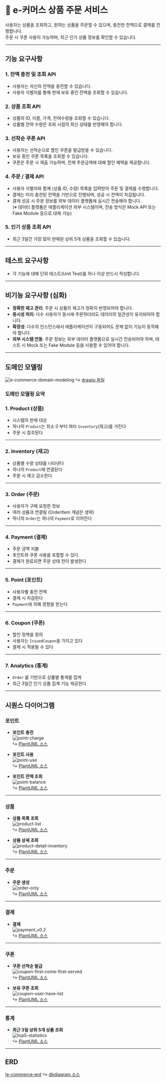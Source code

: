 # 🛒 e-커머스 상품 주문 서비스

사용자는 상품을 조회하고, 원하는 상품을 주문할 수 있으며, 충전한 잔액으로 결제를 진행합니다.  
주문 시 쿠폰 사용이 가능하며, 최근 인기 상품 정보를 확인할 수 있습니다.

---

## 기능 요구사항

### 1. 잔액 충전 및 조회 API
- 사용자는 자신의 잔액을 충전할 수 있습니다.
- 사용자 식별자를 통해 현재 보유 중인 잔액을 조회할 수 있습니다.

### 2. 상품 조회 API
- 상품의 ID, 이름, 가격, 잔여수량을 조회할 수 있습니다.
- 상품별 잔여 수량은 조회 시점의 최신 상태를 반영해야 합니다.

### 3. 선착순 쿠폰 API
- 사용자는 선착순으로 할인 쿠폰을 발급받을 수 있습니다.
- 보유 중인 쿠폰 목록을 조회할 수 있습니다.
- 쿠폰은 주문 시 제출 가능하며, 전체 주문금액에 대해 할인 혜택을 제공합니다.

### 4. 주문 / 결제 API
- 사용자 식별자와 함께 (상품 ID, 수량) 목록을 입력받아 주문 및 결제를 수행합니다.
- 결제는 미리 충전된 잔액을 기반으로 진행되며, 성공 시 잔액이 차감됩니다.
- 결제 성공 시 주문 정보를 외부 데이터 플랫폼에 실시간 전송해야 합니다.  
  (※ 데이터 플랫폼은 애플리케이션 외부 시스템이며, 전송 방식은 Mock API 또는 Fake Module 등으로 대체 가능)

### 5. 인기 상품 조회 API
- 최근 3일간 가장 많이 판매된 상위 5개 상품을 조회할 수 있습니다.

---

## 테스트 요구사항

- 각 기능에 대해 단위 테스트(Unit Test)를 하나 이상 반드시 작성합니다.

---

## 비기능 요구사항 (심화)

- **정확한 재고 관리**: 주문 시 상품의 재고가 정확히 반영되어야 합니다.
- **동시성 처리**: 다수 사용자가 동시에 주문하더라도 데이터의 일관성이 유지되어야 합니다.
- **확장성**: 다수의 인스턴스에서 애플리케이션이 구동되어도 문제 없이 기능이 동작해야 합니다.
- **외부 시스템 연동**: 주문 정보는 외부 데이터 플랫폼으로 실시간 전송되어야 하며, 테스트 시 Mock 또는 Fake Module 등을 사용할 수 있어야 합니다.

---

## 도메인 모델링
![e-commerce-domain-modeling](./docs/diagrams/domainModeling/e-commerce-domain-modeling.png)
↪︎ [drawio 파일](./docs/diagrams/domainModeling/e-commerce-domain-modeling.drawio)

### 도메인 모델링 요약 

### 1. **Product (상품)**
- 시스템의 판매 대상
- 하나의 `Product`는 최소 0 부터 여러 `Inventory`(재고)를 가진다
- 주문 시 참조된다

---

### 2. **Inventory (재고)**
- 상품별 수량 상태를 나타낸다
- 하나의 `Product`에 연결된다
- 주문 시 재고 감소한다

---

### 3. **Order (주문)**
- 사용자가 구매 요청한 정보
- 여러 상품과 연결됨 (OrderItem 개념은 생략)
- 하나의 `Order`는 하나의 `Payment`로 이어진다

---

### 4. **Payment (결제)**
- 주문 금액 지불
- 포인트와 쿠폰 사용을 포함할 수 있다
- 결제가 완료되면 주문 상태 전이 발생한다

---

### 5. **Point (포인트)**
- 사용자별 충전 잔액
- 결제 시 차감된다
- `Payment`에 의해 영향을 받는다

---

### 6. **Coupon (쿠폰)**
- 할인 정책을 정의
- 사용자는 `IssuedCoupon`을 가지고 있다
- 결제 시 적용될 수 있다

---

### 7. **Analytics (통계)**
- `Order` 를 기반으로 상품별 통계를 집계
- 최근 3일간 인기 상품 집계 기능 제공한다

---

## 시퀀스 다이어그램

### 포인트

- **포인트 충전**  
  ![point-charge](./docs/diagrams/sequenceDiagram/point-charge.png)  
  ↪︎ [PlantUML 소스](./docs/diagrams/sequenceDiagram/point-charge.txt)

- **포인트 사용**  
  ![point-use](./docs/diagrams/sequenceDiagram/point-use.png)  
  ↪︎ [PlantUML 소스](./docs/diagrams/sequenceDiagram/point-use.txt)

- **포인트 잔액 조회**  
  ![point-balance](./docs/diagrams/sequenceDiagram/point-balance.png)  
  ↪︎ [PlantUML 소스](./docs/diagrams/sequenceDiagram/point-balance.txt)

---

### 상품

- **상품 목록 조회**  
  ![product-list](./docs/diagrams/sequenceDiagram/product-list.png)  
  ↪︎ [PlantUML 소스](./docs/diagrams/sequenceDiagram/product-list.txt)

- **상품 상세 조회**  
  ![product-detail-inventory](./docs/diagrams/sequenceDiagram/product-detail-inventory.png)  
  ↪︎ [PlantUML 소스](./docs/diagrams/sequenceDiagram/product-detail-inventory.txt)

---

### 주문

- **주문 생성**  
  ![order-only](./docs/diagrams/sequenceDiagram/order-only.png)  
  ↪︎ [PlantUML 소스](./docs/diagrams/sequenceDiagram/order-only.txt)

---

### 결제

- **결제**  
  ![payment_v0.2](./docs/diagrams/sequenceDiagram/payment_v.0.2.png)  
  ↪︎ [PlantUML 소스](./docs/diagrams/sequenceDiagram/payment_v.0.2.txt)

---

### 쿠폰

- **쿠폰 선착순 발급**  
  ![coupon-first-come-first-served](./docs/diagrams/sequenceDiagram/coupon-first-come-first-served.png)  
  ↪︎ [PlantUML 소스](./docs/diagrams/sequenceDiagram/coupon-first-come-first-served.txt)

- **보유 쿠폰 조회**  
  ![coupon-user-have-list](./docs/diagrams/sequenceDiagram/coupon-user-have-list.png)  
  ↪︎ [PlantUML 소스](./docs/diagrams/sequenceDiagram/coupon-user-have-list.txt)

---

### 통계

- **최근 3일 상위 5개 상품 조회**  
  ![top5-statistics](./docs/diagrams/sequenceDiagram/top5-statistics.png)  
  ↪︎ [PlantUML 소스](./docs/diagrams/sequenceDiagram/top5-statistics.txt)

---

## ERD
[!e-commerce-erd](./docs/diagrams/erd/e-commerce-erd-cart.png)
↪︎ [dbdiagram 소스](./docs/diagrams/erd/e-commerce-erd-cart.txt)
